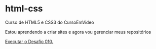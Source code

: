 # html-css
 Curso de HTML5 e CSS3 do CursoEmVideo

 Estou aprendendo a criar sites e agora vou gerenciar meus repositórios

  <a href="https://viniciusllx.github.io/html-css/Desafios/d010/desafio010.html"> Executar o Desafio 010.</a>